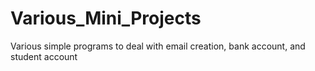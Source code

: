 # Various_Mini_Projects
Various simple programs to deal with email creation, bank account, and student account
